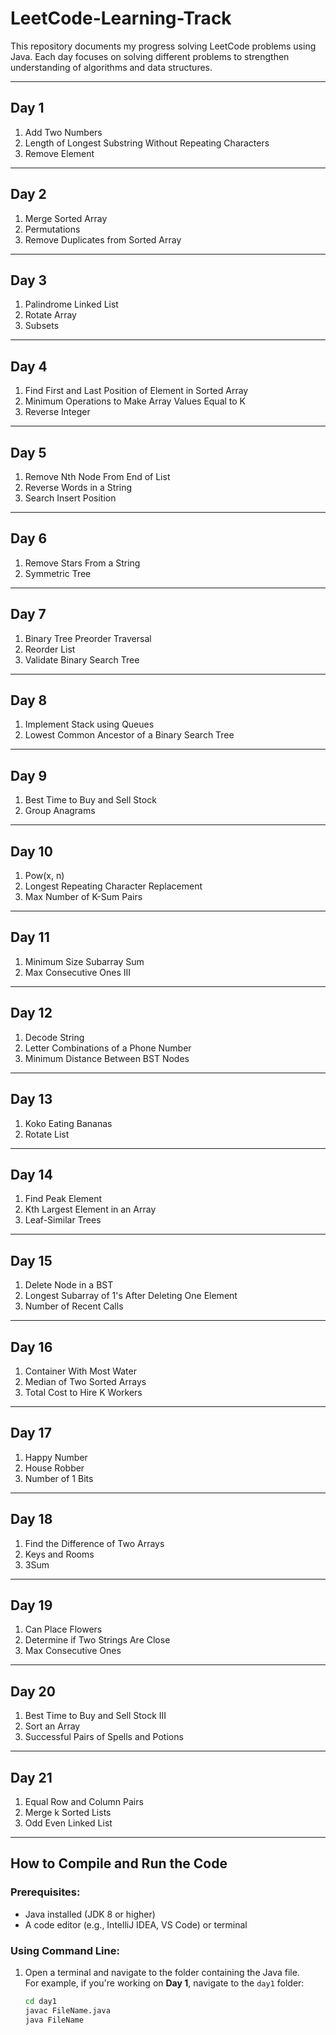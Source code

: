 # LeetCode-Learning-Track

This repository documents my progress solving LeetCode problems using Java. Each day focuses on solving different problems to strengthen understanding of algorithms and data structures.

---

## Day 1

1. Add Two Numbers  
2. Length of Longest Substring Without Repeating Characters 
3. Remove Element   

---

## Day 2

1. Merge Sorted Array  
2. Permutations
3. Remove Duplicates from Sorted Array    

---

## Day 3

1. Palindrome Linked List  
2. Rotate Array
3. Subsets    

---

## Day 4

1. Find First and Last Position of Element in Sorted Array      
2. Minimum Operations to Make Array Values Equal to K
3. Reverse Integer

---

## Day 5

1. Remove Nth Node From End of List       
2. Reverse Words in a String
3. Search Insert Position

---

## Day 6

1. Remove Stars From a String       
2. Symmetric Tree

---

## Day 7

1. Binary Tree Preorder Traversal       
2. Reorder List
3. Validate Binary Search Tree

---

## Day 8

1. Implement Stack using Queues       
2. Lowest Common Ancestor of a Binary Search Tree

---

## Day 9

1. Best Time to Buy and Sell Stock       
2. Group Anagrams

---

## Day 10

1. Pow(x, n)       
2. Longest Repeating Character Replacement
3. Max Number of K-Sum Pairs

---

## Day 11

1. Minimum Size Subarray Sum       
2. Max Consecutive Ones III

---

## Day 12

1. Decode String       
2. Letter Combinations of a Phone Number
3. Minimum Distance Between BST Nodes

---

## Day 13

1. Koko Eating Bananas       
2. Rotate List

---

## Day 14

1. Find Peak Element      
2. Kth Largest Element in an Array
3. Leaf-Similar Trees

---

## Day 15

1. Delete Node in a BST      
2. Longest Subarray of 1's After Deleting One Element
3. Number of Recent Calls

---

## Day 16

1. Container With Most Water      
2. Median of Two Sorted Arrays
3. Total Cost to Hire K Workers

---

## Day 17

1. Happy Number      
2. House Robber
3. Number of 1 Bits

---

## Day 18

1. Find the Difference of Two Arrays      
2. Keys and Rooms
3. 3Sum

---

## Day 19

1. Can Place Flowers      
2. Determine if Two Strings Are Close
3. Max Consecutive Ones

---

## Day 20

1. Best Time to Buy and Sell Stock III      
2. Sort an Array
3. Successful Pairs of Spells and Potions

---

## Day 21

1. Equal Row and Column Pairs      
2. Merge k Sorted Lists
3. Odd Even Linked List

---

## How to Compile and Run the Code

### Prerequisites:
- Java installed (JDK 8 or higher)
- A code editor (e.g., IntelliJ IDEA, VS Code) or terminal

### Using Command Line:

1. Open a terminal and navigate to the folder containing the Java file.  
   For example, if you're working on **Day 1**, navigate to the `day1` folder:
   ```bash
   cd day1
   javac FileName.java
   java FileName
